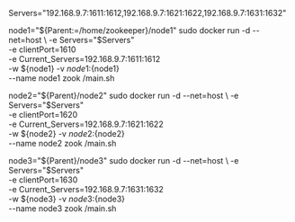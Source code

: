 
Servers="192.168.9.7:1611:1612,192.168.9.7:1621:1622,192.168.9.7:1631:1632"

node1="${Parent:=/home/zookeeper}/node1"
sudo docker run -d --net=host \
     -e Servers="$Servers" \
     -e clientPort=1610 \
     -e Current_Servers=192.168.9.7:1611:1612 \
     -w ${node1} -v ${node1}:${node1} \
     --name node1 zook /main.sh

node2="${Parent}/node2"
sudo docker run -d --net=host \
     -e Servers="$Servers" \
     -e clientPort=1620 \
     -e Current_Servers=192.168.9.7:1621:1622 \
     -w ${node2} -v ${node2}:${node2} \
     --name node2 zook /main.sh

node3="${Parent}/node3"
sudo docker run -d --net=host \
     -e Servers="$Servers" \
     -e clientPort=1630 \
     -e Current_Servers=192.168.9.7:1631:1632 \
     -w ${node3} -v ${node3}:${node3} \
     --name node3 zook /main.sh
